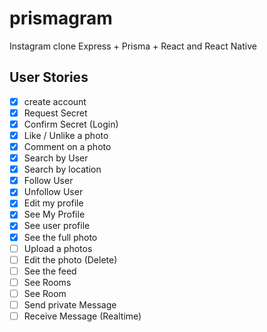 # prismagram

Instagram clone Express + Prisma + React and React Native

## User Stories

- [x] create account
- [x] Request Secret
- [x] Confirm Secret (Login)
- [x] Like / Unlike a photo
- [x] Comment on a photo
- [x] Search by User
- [x] Search by location
- [x] Follow User
- [x] Unfollow User
- [x] Edit my profile
- [x] See My Profile
- [x] See user profile
- [x] See the full photo
- [ ] Upload a photos
- [ ] Edit the photo (Delete)
- [ ] See the feed
- [ ] See Rooms
- [ ] See Room
- [ ] Send private Message
- [ ] Receive Message (Realtime)